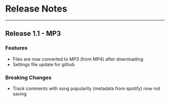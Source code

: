 # Release Notes

---

## Release 1.1 - MP3

### Features

 - Files are now converted to MP3 (from MP4) after downloading
 - Settings file update for github

### Breaking Changes

 - Track comments with song popularity (metadata from spotify) now not saving
